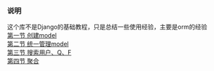 ### 说明
这个库不是Django的基础教程，只是总结一些使用经验，主要是orm的经验  
[第一节 创建model](https://github.com/bxxfighting/big-talk-django/blob/master/examples/01.py)  
[第二节 统一管理model](https://github.com/bxxfighting/big-talk-django/blob/master/examples/02.py)  
[第三节 搜索用户、Q、F](https://github.com/bxxfighting/big-talk-django/blob/master/examples/03.py)  
[第四节 聚合](https://github.com/bxxfighting/big-talk-django/blob/master/examples/04.py)  
